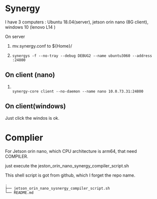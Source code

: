 # Synergy

I have 3 computers : Ubuntu 18.04(server), jetson orin nano (8G client), windows 10 (lenovo L14 )

On server

1. mv.synergy.conf to ${Home}/
2. ```
   synergys -f --no-tray --debug DEBUG2 --name ubuntu3060 --address :24800
   ```

## On client (nano)

1. ```shell

   synergy-core client --no-daemon --name nano 10.0.73.31:24800
   ```

## On client(windows)

Just click the windos is ok.



# Complier

For Jetson orin nano, which CPU architecture is arm64, that need COMPILER.

just execute the jeston_orin_nano_synergy_compiler_script.sh

This shell script is got from github, which I forget the repo name.

```
.
├── jetson_orin_nano_sysnergy_compiler_script.sh
└── README.md
